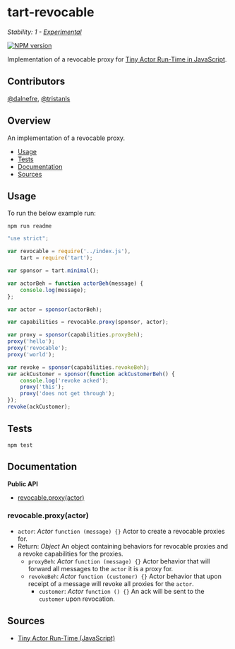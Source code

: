 # tart-revocable

_Stability: 1 - [Experimental](https://github.com/tristanls/stability-index#stability-1---experimental)_

[![NPM version](https://badge.fury.io/js/tart-revocable.png)](http://npmjs.org/package/tart-revocable)

Implementation of a revocable proxy for [Tiny Actor Run-Time in JavaScript](https://github.com/organix/tartjs).

## Contributors

[@dalnefre](https://github.com/dalnefre), [@tristanls](https://github.com/tristanls)

## Overview

An implementation of a revocable proxy.

  * [Usage](#usage)
  * [Tests](#tests)
  * [Documentation](#documentation)
  * [Sources](#sources)

## Usage

To run the below example run:

    npm run readme

```javascript
"use strict";

var revocable = require('../index.js'),
    tart = require('tart');

var sponsor = tart.minimal();

var actorBeh = function actorBeh(message) {
    console.log(message);
};

var actor = sponsor(actorBeh);

var capabilities = revocable.proxy(sponsor, actor);

var proxy = sponsor(capabilities.proxyBeh);
proxy('hello');
proxy('revocable');
proxy('world');

var revoke = sponsor(capabilities.revokeBeh);
var ackCustomer = sponsor(function ackCustomerBeh() {
    console.log('revoke acked');
    proxy('this');
    proxy('does not get through');
});
revoke(ackCustomer);
```

## Tests

    npm test

## Documentation

**Public API**

  * [revocable.proxy(actor)](#revocableproxyactor)

### revocable.proxy(actor)

  * `actor`: _Actor_ `function (message) {}` Actor to create a revocable proxies for.
  * Return: _Object_ An object containing behaviors for revocable proxies and a revoke capabilities for the proxies.
    * `proxyBeh`: _Actor_ `function (message) {}` Actor behavior that will forward all messages to the `actor` it is a proxy for.
    * `revokeBeh`: _Actor_ `function (customer) {}` Actor behavior that upon receipt of a message will revoke all proxies for the `actor`.
      * `customer`: _Actor_ `function () {}` An ack will be sent to the `customer` upon revocation.

## Sources

  * [Tiny Actor Run-Time (JavaScript)](https://github.com/organix/tartjs)